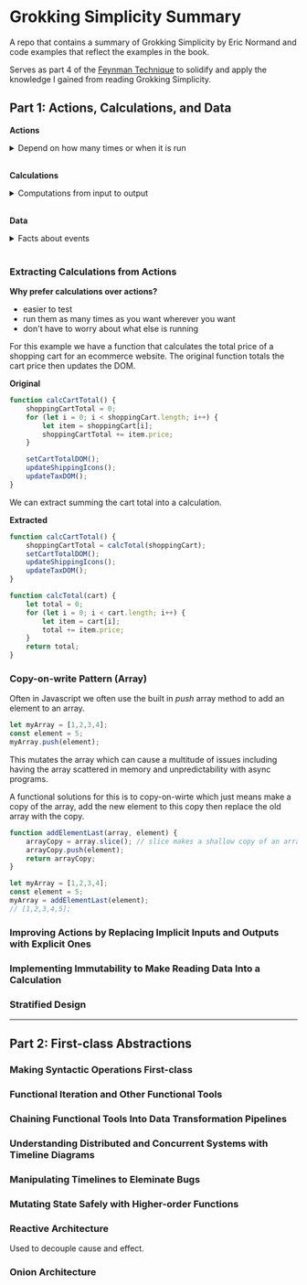 # Grokking Simplicity Summary

A repo that contains a summary of Grokking Simplicity by Eric Normand and code examples that reflect the examples in the book.

Serves as part 4 of the [Feynman Technique](https://en.wikipedia.org/wiki/Feynman_Technique) to solidify and apply the knowledge I gained from reading Grokking Simplicity.

## Part 1: Actions, Calculations, and Data

**Actions**
<details> 
<summary>Depend on how many times or when it is run</summary>

AKA - functions with side effects / impure functions

Examples - Sending an email, reading from a database

Actions are anything that have an effect on the world or are affected by the world. We want to try and use as few actions as possible and restrict them to interactions with the outside.
</details>
</br>

**Calculations**
<details> 
<summary>Computations from input to output</summary>

AKA - pure functions / mathematical functions

Examples - Finding the max number, check if an email is valid

Caclulations will always give the same output given the same input no matter how many times or when they are run. 

Evaluation of a calculation has no side effects. Side effects refer to changing other attributes of the program not contained within the function, such as changing global variable values or using I/O streams.
</details>
</br>

**Data**
<details> 
<summary>Facts about events</summary>
Examples - The email address a user gave us, the dollar amount read from a banks API
</details>
</br>

### Extracting Calculations from Actions
**Why prefer calculations over actions?**
- easier to test
- run them as many times as you want wherever you want
- don't have to worry about what else is running

For this example we have a function that calculates the total price of a shopping cart for an ecommerce website. The original function totals the cart price then updates the DOM.

**Original**
``` js
function calcCartTotal() {
    shoppingCartTotal = 0;
    for (let i = 0; i < shoppingCart.length; i++) {
        let item = shoppingCart[i];
        shoppingCartTotal += item.price;
    }

    setCartTotalDOM();
    updateShippingIcons();
    updateTaxDOM();
} 
```

We can extract summing the cart total into a calculation.

**Extracted**
``` js
function calcCartTotal() {
    shoppingCartTotal = calcTotal(shoppingCart);
    setCartTotalDOM();
    updateShippingIcons();
    updateTaxDOM();
} 

function calcTotal(cart) {
    let total = 0;
    for (let i = 0; i < cart.length; i++) {
        let item = cart[i];
        total += item.price;
    }
    return total;
}
```
### Copy-on-write Pattern **(Array)**

Often in Javascript we often use the built in *push* array method to add an element to an array.

```js
let myArray = [1,2,3,4];
const element = 5;
myArray.push(element);
```

This mutates the array which can cause a multitude of issues including having the array scattered in memory and unpredictability with async programs. 

A functional solutions for this is to copy-on-wirte which just means make a copy of the array, add the new element to this copy then replace the old array with the copy.

```js
function addElementLast(array, element) {
    arrayCopy = array.slice(); // slice makes a shallow copy of an array
    arrayCopy.push(element);
    return arrayCopy;
}

let myArray = [1,2,3,4];
const element = 5;
myArray = addElementLast(element);
// [1,2,3,4,5];
```

### Improving Actions by Replacing Implicit Inputs and Outputs with Explicit Ones



### Implementing Immutability to Make Reading Data Into a Calculation

### Stratified Design

---
## Part 2: First-class Abstractions

### Making Syntactic Operations First-class

### Functional Iteration and Other Functional Tools

### Chaining Functional Tools Into Data Transformation Pipelines

### Understanding Distributed and Concurrent Systems with Timeline Diagrams

### Manipulating Timelines to Eleminate Bugs

### Mutating State Safely with Higher-order Functions

### Reactive Architecture

Used to decouple cause and effect.

### Onion Architecture
